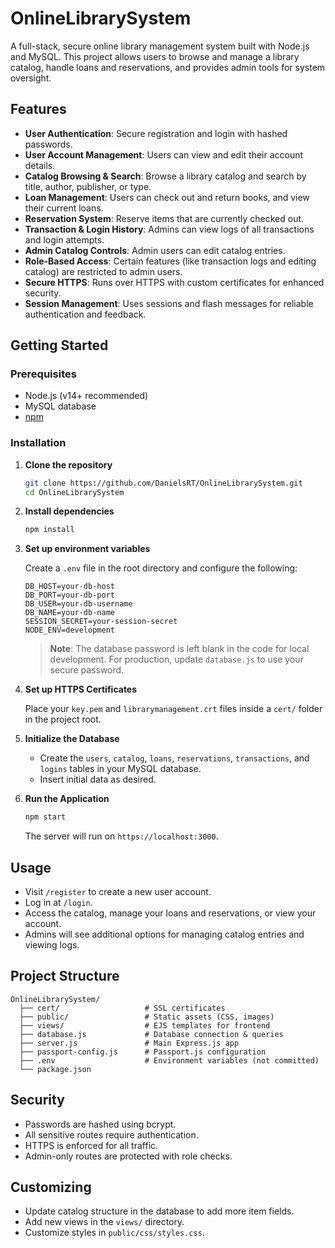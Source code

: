 # OnlineLibrarySystem

A full-stack, secure online library management system built with Node.js and MySQL. This project allows users to browse and manage a library catalog, handle loans and reservations, and provides admin tools for system oversight.

## Features

- **User Authentication**: Secure registration and login with hashed passwords.
- **User Account Management**: Users can view and edit their account details.
- **Catalog Browsing & Search**: Browse a library catalog and search by title, author, publisher, or type.
- **Loan Management**: Users can check out and return books, and view their current loans.
- **Reservation System**: Reserve items that are currently checked out.
- **Transaction & Login History**: Admins can view logs of all transactions and login attempts.
- **Admin Catalog Controls**: Admin users can edit catalog entries.
- **Role-Based Access**: Certain features (like transaction logs and editing catalog) are restricted to admin users.
- **Secure HTTPS**: Runs over HTTPS with custom certificates for enhanced security.
- **Session Management**: Uses sessions and flash messages for reliable authentication and feedback.

## Getting Started

### Prerequisites

- Node.js (v14+ recommended)
- MySQL database
- [npm](https://www.npmjs.com/)

### Installation

1. **Clone the repository**
   ```bash
   git clone https://github.com/DanielsRT/OnlineLibrarySystem.git
   cd OnlineLibrarySystem
   ```

2. **Install dependencies**
   ```bash
   npm install
   ```

3. **Set up environment variables**

   Create a `.env` file in the root directory and configure the following:

   ```
   DB_HOST=your-db-host
   DB_PORT=your-db-port
   DB_USER=your-db-username
   DB_NAME=your-db-name
   SESSION_SECRET=your-session-secret
   NODE_ENV=development
   ```

   > **Note**: The database password is left blank in the code for local development. For production, update `database.js` to use your secure password.

4. **Set up HTTPS Certificates**

   Place your `key.pem` and `librarymanagement.crt` files inside a `cert/` folder in the project root.

5. **Initialize the Database**

   - Create the `users`, `catalog`, `loans`, `reservations`, `transactions`, and `logins` tables in your MySQL database.
   - Insert initial data as desired.

6. **Run the Application**
   ```bash
   npm start
   ```
   The server will run on `https://localhost:3000`.

## Usage

- Visit `/register` to create a new user account.
- Log in at `/login`.
- Access the catalog, manage your loans and reservations, or view your account.
- Admins will see additional options for managing catalog entries and viewing logs.

## Project Structure

```
OnlineLibrarySystem/
  ├── cert/                   # SSL certificates
  ├── public/                 # Static assets (CSS, images)
  ├── views/                  # EJS templates for frontend
  ├── database.js             # Database connection & queries
  ├── server.js               # Main Express.js app
  ├── passport-config.js      # Passport.js configuration
  ├── .env                    # Environment variables (not committed)
  └── package.json
```

## Security

- Passwords are hashed using bcrypt.
- All sensitive routes require authentication.
- HTTPS is enforced for all traffic.
- Admin-only routes are protected with role checks.

## Customizing

- Update catalog structure in the database to add more item fields.
- Add new views in the `views/` directory.
- Customize styles in `public/css/styles.css`.
